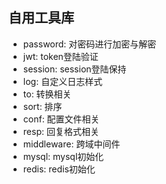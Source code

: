 <h2>自用工具库</h2>
<ul>
    <li>password: 对密码进行加密与解密</li>
    <li>jwt: token登陆验证</li>
    <li>session: session登陆保持</li>
    <li>log: 自定义日志样式</li>
    <li>to: 转换相关</li>
    <li>sort: 排序</li>
    <li>conf: 配置文件相关</li>
    <li>resp: 回复格式相关</li>
    <li>middleware: 跨域中间件</li>
    <li>mysql: mysql初始化</li>
    <li>redis: redis初始化</li>
</ul>